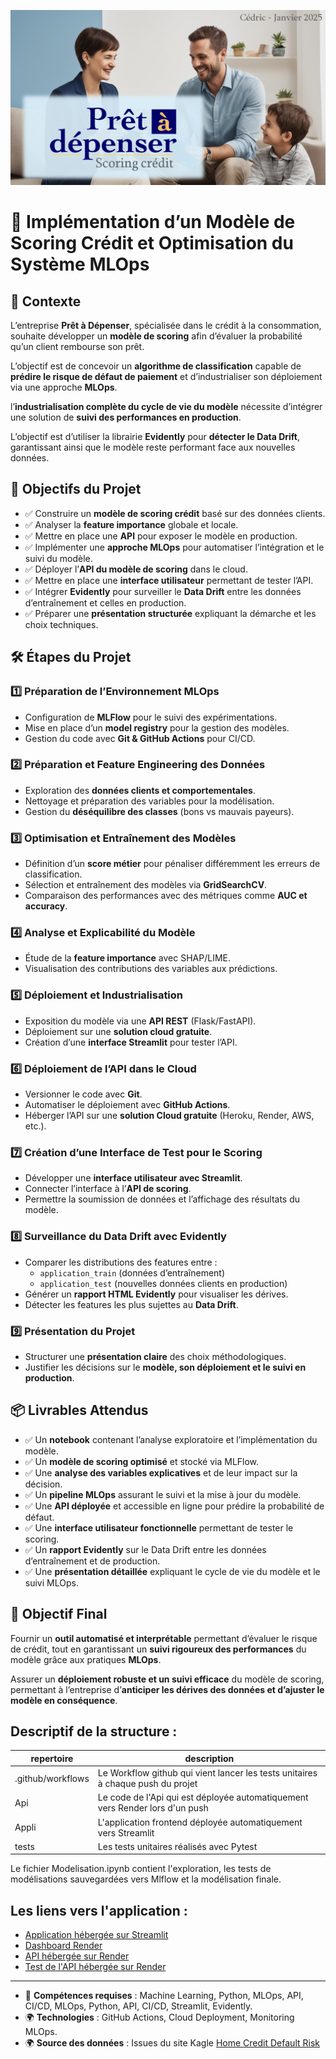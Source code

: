 ![Entete](images/projet.png)

# 📌 Implémentation d’un Modèle de Scoring Crédit et Optimisation du Système MLOps

## 📖 Contexte
L’entreprise **Prêt à Dépenser**, spécialisée dans le crédit à la consommation, souhaite développer un **modèle de scoring** afin d’évaluer la probabilité qu’un client rembourse son prêt. 

L’objectif est de concevoir un **algorithme de classification** capable de **prédire le risque de défaut de paiement** et d’industrialiser son déploiement via une approche **MLOps**.

l’**industrialisation complète du cycle de vie du modèle** nécessite d’intégrer une solution de **suivi des performances en production**.

L’objectif est d’utiliser la librairie **Evidently** pour **détecter le Data Drift**, garantissant ainsi que le modèle reste performant face aux nouvelles données.


## 🎯 Objectifs du Projet
- ✅ Construire un **modèle de scoring crédit** basé sur des données clients.
- ✅ Analyser la **feature importance** globale et locale.
- ✅ Mettre en place une **API** pour exposer le modèle en production.
- ✅ Implémenter une **approche MLOps** pour automatiser l’intégration et le suivi du modèle.
- ✅ Déployer l’**API du modèle de scoring** dans le cloud.
- ✅ Mettre en place une **interface utilisateur** permettant de tester l’API.
- ✅ Intégrer **Evidently** pour surveiller le **Data Drift** entre les données d’entraînement et celles en production.
- ✅ Préparer une **présentation structurée** expliquant la démarche et les choix techniques.

## 🛠️ Étapes du Projet

### 1️⃣ **Préparation de l’Environnement MLOps**
- Configuration de **MLFlow** pour le suivi des expérimentations.
- Mise en place d’un **model registry** pour la gestion des modèles.
- Gestion du code avec **Git & GitHub Actions** pour CI/CD.

### 2️⃣ **Préparation et Feature Engineering des Données**
- Exploration des **données clients et comportementales**.
- Nettoyage et préparation des variables pour la modélisation.
- Gestion du **déséquilibre des classes** (bons vs mauvais payeurs).

### 3️⃣ **Optimisation et Entraînement des Modèles**
- Définition d’un **score métier** pour pénaliser différemment les erreurs de classification.
- Sélection et entraînement des modèles via **GridSearchCV**.
- Comparaison des performances avec des métriques comme **AUC et accuracy**.

### 4️⃣ **Analyse et Explicabilité du Modèle**
- Étude de la **feature importance** avec SHAP/LIME.
- Visualisation des contributions des variables aux prédictions.

### 5️⃣ **Déploiement et Industrialisation**
- Exposition du modèle via une **API REST** (Flask/FastAPI).
- Déploiement sur une **solution cloud gratuite**.
- Création d’une **interface Streamlit** pour tester l’API.

### 6️⃣ **Déploiement de l’API dans le Cloud**
- Versionner le code avec **Git**.
- Automatiser le déploiement avec **GitHub Actions**.
- Héberger l’API sur une **solution Cloud gratuite** (Heroku, Render, AWS, etc.).

### 7️⃣ **Création d’une Interface de Test pour le Scoring**
- Développer une **interface utilisateur avec Streamlit**.
- Connecter l’interface à l’**API de scoring**.
- Permettre la soumission de données et l’affichage des résultats du modèle.

### 8️⃣ **Surveillance du Data Drift avec Evidently**
- Comparer les distributions des features entre :
  - `application_train` (données d’entraînement)
  - `application_test` (nouvelles données clients en production)
- Générer un **rapport HTML Evidently** pour visualiser les dérives.
- Détecter les features les plus sujettes au **Data Drift**.

### 9️⃣ **Présentation du Projet**
- Structurer une **présentation claire** des choix méthodologiques.
- Justifier les décisions sur le **modèle, son déploiement et le suivi en production**.

## 📦 Livrables Attendus
- ✅ Un **notebook** contenant l’analyse exploratoire et l’implémentation du modèle.
- ✅ Un **modèle de scoring optimisé** et stocké via MLFlow.
- ✅ Une **analyse des variables explicatives** et de leur impact sur la décision.
- ✅ Un **pipeline MLOps** assurant le suivi et la mise à jour du modèle.
- ✅ Une **API déployée** et accessible en ligne pour prédire la probabilité de défaut.
- ✅ Une **interface utilisateur fonctionnelle** permettant de tester le scoring.
- ✅ Un **rapport Evidently** sur le Data Drift entre les données d’entraînement et de production.
- ✅ Une **présentation détaillée** expliquant le cycle de vie du modèle et le suivi MLOps.

## 🚀 Objectif Final
Fournir un **outil automatisé et interprétable** permettant d’évaluer le risque de crédit, tout en garantissant un **suivi rigoureux des performances** du modèle grâce aux pratiques **MLOps**.

Assurer un **déploiement robuste et un suivi efficace** du modèle de scoring, permettant à l’entreprise d’**anticiper les dérives des données et d’ajuster le modèle en conséquence**.

## Descriptif de la structure :

repertoire			| description
------------------- | -----------
.github/workflows 	| Le Workflow github qui vient lancer les tests unitaires à chaque push du projet
Api 				| Le code de l'Api qui est déployée automatiquement vers Render lors d'un push
Appli				| L'application frontend déployée automatiquement vers Streamlit
tests				| Les tests unitaires réalisés avec Pytest

Le fichier Modelisation.ipynb contient l'exploration, les tests de modélisations sauvegardées vers Mlflow et la modélisation finale.

## Les liens vers l'application :

- [Application hébergée sur Streamlit](https://ocp7-froidure.streamlit.app/)
- [Dashboard Render](https://dashboard.render.com/)
- [API hébergée sur Render](https://ocp7-api.onrender.com/)
- [Test de l'API hébergée sur Render](https://ocp7-api.onrender.com/docs/)

---
- 👥 **Compétences requises** : Machine Learning, Python, MLOps, API, CI/CD, MLOps, Python, API, CI/CD, Streamlit, Evidently.
- 🌍 **Technologies** : GitHub Actions, Cloud Deployment, Monitoring MLOps.
- 🌍 **Source des données** : Issues du site Kagle [Home Credit Default Risk](https://www.kaggle.com/c/home-credit-default-risk/data)
